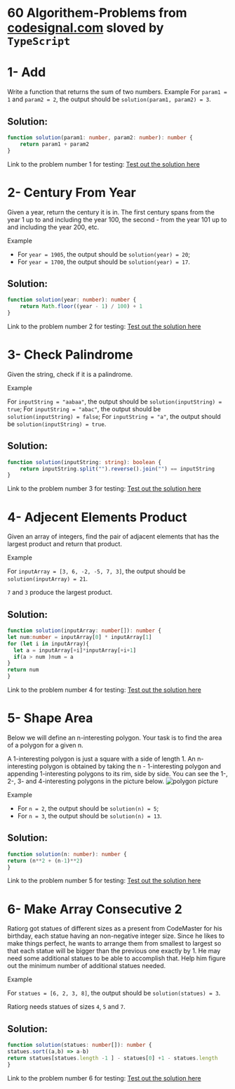 # 60 Algorithem-Problems from [codesignal.com](https://codesignal.com) sloved by `TypeScript`

# 1- Add
Write a function that returns the sum of two numbers.
Example
For `param1 = 1` and `param2 = 2`, the output should be `solution(param1, param2) = 3`.

## Solution:
```typescript
function solution(param1: number, param2: number): number {
    return param1 + param2
}
```
Link to the problem number 1 for testing: [Test out the solution here](https://app.codesignal.com/arcade/intro/level-1/jwr339Kq6e3LQTsfa)

# 2- Century From Year
Given a year, return the century it is in. The first century spans from the year 1 up to and including the year 100, the second - from the year 101 up to and including the year 200, etc.

Example

   * For `year = 1905`, the output should be
    `solution(year) = 20`;
   * For `year = 1700`, the output should be
    `solution(year) = 17`.


## Solution:
```typescript
function solution(year: number): number {
    return Math.floor((year - 1) / 100) + 1
}
```
Link to the problem number 2 for testing: [Test out the solution here](https://app.codesignal.com/arcade/intro/level-1/egbueTZRRL5Mm4TXN)

# 3- Check Palindrome 
Given the string, check if it is a palindrome.

Example

   For `inputString = "aabaa"`, the output should be
   `solution(inputString) = true`;
   For `inputString = "abac"`, the output should be
   `solution(inputString) = false`;
   For `inputString = "a"`, the output should be
   `solution(inputString) = true`.


## Solution:
```typescript
function solution(inputString: string): boolean {
    return inputString.split("").reverse().join("") == inputString
}
```
Link to the problem number 3 for testing: [Test out the solution here](https://app.codesignal.com/arcade/intro/level-1/s5PbmwxfECC52PWyQ)

# 4- Adjecent Elements Product
Given an array of integers, find the pair of adjacent elements that has the largest product and return that product.

Example

For `inputArray = [3, 6, -2, -5, 7, 3]`, the output should be
`solution(inputArray) = 21`.

`7` and `3` produce the largest product.


## Solution:
```typescript
function solution(inputArray: number[]): number {
let num:number = inputArray[0] * inputArray[1]
for (let i in inputArray){
  let a = inputArray[+i]*inputArray[+i+1]
  if(a > num )num = a
}
return num
}
```
Link to the problem number 4 for testing: [Test out the solution here](https://app.codesignal.com/arcade/intro/level-2/xzKiBHjhoinnpdh6m)

# 5- Shape Area
Below we will define an n-interesting polygon. Your task is to find the area of a polygon for a given n.

A 1-interesting polygon is just a square with a side of length 1. An n-interesting polygon is obtained by taking the n - 1-interesting polygon and appending 1-interesting polygons to its rim, side by side. You can see the 1-, 2-, 3- and 4-interesting polygons in the picture below.
![ polygon picture](https://codesignal.s3.amazonaws.com/uploads/1664318501/area.png)

Example

   * For `n = 2`, the output should be
    `solution(n) = 5`;
   * For `n = 3`, the output should be
    `solution(n) = 13`.

## Solution:
```typescript
function solution(n: number): number {
return (n**2 + (n-1)**2)
}
```
Link to the problem number 5 for testing: [Test out the solution here](https://app.codesignal.com/arcade/intro/level-2/yuGuHvcCaFCKk56rJ)

# 6- Make Array Consecutive 2
Ratiorg got statues of different sizes as a present from CodeMaster for his birthday, each statue having an non-negative integer size. Since he likes to make things perfect, he wants to arrange them from smallest to largest so that each statue will be bigger than the previous one exactly by 1. He may need some additional statues to be able to accomplish that. Help him figure out the minimum number of additional statues needed.

Example

For `statues = [6, 2, 3, 8]`, the output should be
`solution(statues) = 3`.

Ratiorg needs statues of sizes `4`, `5` and `7`.
## Solution:
```typescript
function solution(statues: number[]): number {
statues.sort((a,b) => a-b)
return statues[statues.length -1 ] - statues[0] +1 - statues.length
}

```
Link to the problem number 6 for testing: [Test out the solution here](https://app.codesignal.com/arcade/intro/level-2/bq2XnSr5kbHqpHGJC)
